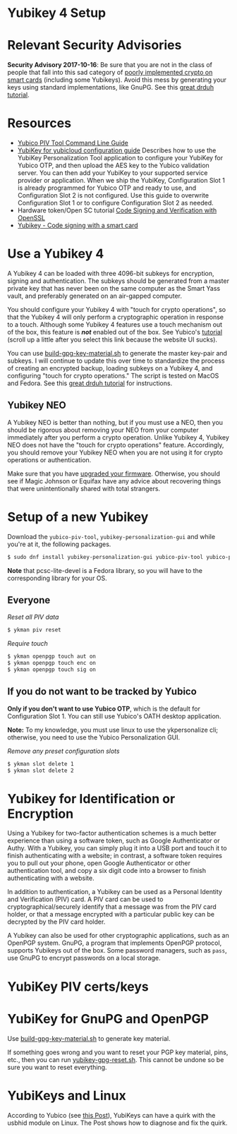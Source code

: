 Yubikey 4 Setup
=============

# Relevant Security Advisories

**Security Advisory 2017-10-16**: Be sure that you are not in the class of people that fall into this sad category of [poorly implemented crypto on smart cards](https://www.yubico.com/support/security-advisories/ysa-2017-01/) (including some Yubikeys). Avoid this mess by generating your keys using standard implementations, like GnuPG. See this [great drduh tutorial](https://github.com/drduh/YubiKey-Guide).

# Resources

- [Yubico PIV Tool Command Line Guide](https://www.yubico.com/wp-content/uploads/2016/05/Yubico_PIV_Tool_Command_Line_Guide_en.pdf)
- [YubiKey for yubicloud configuration guide](https://www.yubico.com/wp-content/uploads/2016/06/YubiKey_for_YubiCloud_ConfigGuide_en.pdf) Describes how to use the YubiKey Personalization Tool application to configure your YubiKey for Yubico OTP, and then upload the AES key to the Yubico validation server. You can then add your YubiKey to your supported service provider or application. When we ship the YubiKey, Configuration Slot 1 is already programmed for Yubico OTP and ready to use, and Configuration Slot 2 is not configured. Use this guide to overwrite Configuration Slot 1 or to configure Configuration Slot 2 as needed.
- Hardware token/Open SC tutorial [Code Signing and Verification with OpenSSL](https://eclipsesource.com/blogs/2016/09/07/tutorial-code-signing-and-verification-with-openssl/)
- [Yubikey - Code signing with a smart card](https://eclipsesource.com/blogs/2016/11/25/yubikey-code-signing-with-a-smart-card/)

# Use a Yubikey 4

A Yubikey 4 can be loaded with three 4096-bit subkeys for encryption, signing and authentication. The subkeys should be generated from a master private key that has never been on the same computer as the Smart Yass vault, and preferably generated on an air-gapped computer.

You should configure your Yubikey 4 with "touch for crypto operations", so that the Yubikey 4 will only perform a cryptographic operation in response to a touch. Although some Yubikey 4 features use a touch mechanism out of the box, this feature is ***not*** enabled out of the box. See Yubico's [tutorial](https://developers.yubico.com/PGP/Card_edit.html#_yubikey_4_touch) (scroll up a little after you select this link because the website UI sucks).

You can use [build-gpg-key-material.sh](./build-gpg-key-material.sh) to generate the master key-pair and subkeys. I will continue to update this over time to standardize the process of creating an encrypted backup, loading subkeys on a Yubikey 4, and configuring "touch for crypto operations." The script is tested on MacOS and Fedora. See this [great drduh tutorial](https://github.com/drduh/YubiKey-Guide) for instructions.

## Yubikey NEO

A Yubikey NEO is better than nothing, but if you must use a NEO, then you should be rigorous about removing your NEO from your computer immediately after you perform a crypto operation. Unlike Yubikey 4, Yubikey NEO does not have the "touch for crypto operations" feature. Accordingly, you should remove your Yubikey NEO when you are not using it for crypto operations or authentication.

Make sure that you have [upgraded your firmware](https://developers.yubico.com/ykneo-openpgp/SecurityAdvisory%202015-04-14.html). Otherwise, you should see if Magic Johnson or Equifax have any advice about recovering things that were unintentionally shared with total strangers.

# Setup of a new Yubikey

Download the `yubico-piv-tool`, `yubikey-personalization-gui` and while you're at it, the following packages.

```bash
$ sudo dnf install yubikey-personalization-gui yubico-piv-tool yubico-piv-tool-devel yubikey-manager yubioath-desktop readline-devel openssl-devel libxslt docbook-style-xsl pcsc-lite-devel automake autoconf libtool gcc opensc
```

**Note** that pcsc-lite-devel is a Fedora library, so you will have to the corresponding library for your OS.

## Everyone

*Reset all PIV data*
```bash
$ ykman piv reset
```

*Require touch*
```bash
$ ykman openpgp touch aut on
$ ykman openpgp touch enc on
$ ykman openpgp touch sig on
```

## If you do not want to be tracked by Yubico
**Only if you don't want to use Yubico OTP**, which is the default for Configuration Slot 1. You can still use Yubico's OATH desktop application.

**Note:** To my knowledge, you must use linux to use the ykpersonalize cli; otherwise, you need to use the Yubico Personalization GUI.

*Remove any preset configuration slots* 
```bash
$ ykman slot delete 1
$ ykman slot delete 2
```

# Yubikey for Identification or Encryption

Using a Yubikey for two-factor authentication schemes is a much better experience than using a software token, such as Google Authenticator or Authy. With a Yubikey, you can simply plug it into a USB port and touch it to finish authenticating with a website; in contrast, a software token requires you to pull out your phone, open Google Authenticator or other authentication tool, and copy a six digit code into a browser to finish authenticating with a website.

In addition to authentication, a Yubikey can be used as a Personal Identity and Verification (PIV) card. A PIV card can be used to cryptographical/securely identify that a message was from the PIV card holder, or that a message encrypted with a particular public key can be decrypted by the PIV card holder.

A Yubikey can also be used for other cryptographic applications, such as an OpenPGP system. GnuPG, a program that implements OpenPGP protocol, supports Yubikeys out of the box. Some password managers, such as `pass`, use GnuPG to encrypt passwords on a local storage.


# YubiKey PIV certs/keys



# YubiKey for GnuPG and OpenPGP

Use [build-gpg-key-material.sh](build-gpg-key-material.sh) to generate key material.

If something goes wrong and you want to reset your PGP key material, pins, etc., then you can run [yubikey-gpg-reset.sh](yubikey-gpg-reset.sh). This cannot be undone so be sure you want to reset everything.

# YubiKeys and Linux

According to Yubico (see [this Post](https://developers.yubico.com/yubikey-personalization/USB-Hid-Issue.html)), YubiKeys can have a quirk with the usbhid module on Linux. The Post shows how to diagnose and fix the quirk.
```
